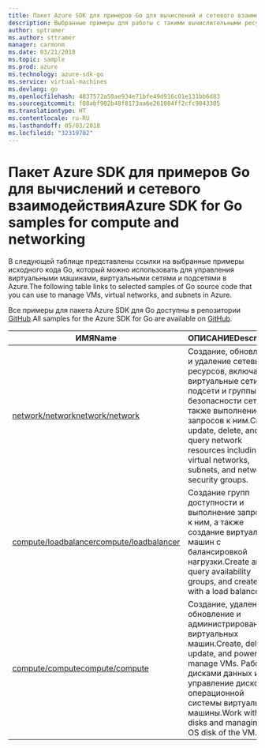 ```yaml
---
title: Пакет Azure SDK для примеров Go для вычислений и сетевого взаимодействия
description: Выбранные примеры для работы с такими вычислительными ресурсами, как виртуальные машины и виртуальные сети, с помощью пакета Azure SDK для Go.
author: sptramer
ms.author: sttramer
manager: carmonm
ms.date: 03/21/2018
ms.topic: sample
ms.prod: azure
ms.technology: azure-sdk-go
ms.service: virtual-machines
ms.devlang: go
ms.openlocfilehash: 4837572a50ae934e71bfe49d916c01e131bb6d83
ms.sourcegitcommit: f08abf902b48f8173aa6e261084ff2cfc9043305
ms.translationtype: HT
ms.contentlocale: ru-RU
ms.lasthandoff: 05/03/2018
ms.locfileid: "32319702"
---
```

# <a name="azure-sdk-for-go-samples-for-compute-and-networking"></a><span data-ttu-id="04ceb-103">Пакет Azure SDK для примеров Go для вычислений и сетевого взаимодействия</span><span class="sxs-lookup"><span data-stu-id="04ceb-103">Azure SDK for Go samples for compute and networking</span></span>

<span data-ttu-id="04ceb-104">В следующей таблице представлены ссылки на выбранные примеры исходного кода Go, который можно использовать для управления виртуальными машинами, виртуальными сетями и подсетями в Azure.</span><span class="sxs-lookup"><span data-stu-id="04ceb-104">The following table links to selected samples of Go source code that you can use to manage VMs, virtual networks, and subnets in Azure.</span></span> 

<span data-ttu-id="04ceb-105">Все примеры для пакета Azure SDK для Go доступны в репозитории [GitHub](https://github.com/Azure-Samples/azure-sdk-for-go-samples).</span><span class="sxs-lookup"><span data-stu-id="04ceb-105">All samples for the Azure SDK for Go are available on [GitHub](https://github.com/Azure-Samples/azure-sdk-for-go-samples).</span></span>

| <span data-ttu-id="04ceb-106">ИМЯ</span><span class="sxs-lookup"><span data-stu-id="04ceb-106">Name</span></span> | <span data-ttu-id="04ceb-107">ОПИСАНИЕ</span><span class="sxs-lookup"><span data-stu-id="04ceb-107">Description</span></span> |
|------|-------------|
| [<span data-ttu-id="04ceb-108">network/network</span><span class="sxs-lookup"><span data-stu-id="04ceb-108">network/network</span></span>](https://github.com/Azure-Samples/azure-sdk-for-go-samples/blob/master/network/network.go) | <span data-ttu-id="04ceb-109">Создание, обновление и удаление сетевых ресурсов, включая виртуальные сети, подсети и группы безопасности сети, а также выполнение запросов к ним.</span><span class="sxs-lookup"><span data-stu-id="04ceb-109">Create, update, delete, and query network resources including virtual networks, subnets, and network security groups.</span></span> |
| [<span data-ttu-id="04ceb-110">compute/loadbalancer</span><span class="sxs-lookup"><span data-stu-id="04ceb-110">compute/loadbalancer</span></span>](https://github.com/Azure-Samples/azure-sdk-for-go-samples/blob/master/compute/loadbalancer.go) | <span data-ttu-id="04ceb-111">Создание групп доступности и выполнение запросов к ним, а также создание виртуальных машин с балансировкой нагрузки.</span><span class="sxs-lookup"><span data-stu-id="04ceb-111">Create and query availability groups, and create VMs with a load balancer.</span></span> |
| [<span data-ttu-id="04ceb-112">compute/compute</span><span class="sxs-lookup"><span data-stu-id="04ceb-112">compute/compute</span></span>](https://github.com/Azure-Samples/azure-sdk-for-go-samples/blob/master/compute/compute.go) | <span data-ttu-id="04ceb-113">Создание, удаление, обновление и администрирование виртуальных машин.</span><span class="sxs-lookup"><span data-stu-id="04ceb-113">Create, delete, update, and power-manage VMs.</span></span> <span data-ttu-id="04ceb-114">Работа с дисками данных и управление диском операционной системы виртуальной машины.</span><span class="sxs-lookup"><span data-stu-id="04ceb-114">Work with data disks and managing the OS disk of the VM.</span></span> |
